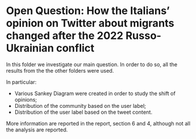 # Open Question: How the Italians’ opinion on Twitter about migrants changed after the 2022 Russo-Ukrainian conflict

In this folder we investigate our main question. In order to do so, all the results from the the other folders were used. 

In particular: 
- Various Sankey Diagram were created in order to study the shift of opinions;
- Distribution of the community based on the user label;
- Distribution of the user label based on the tweet content.

More information are reported in the report, section 6 and 4, although not all the analysis are reported.
